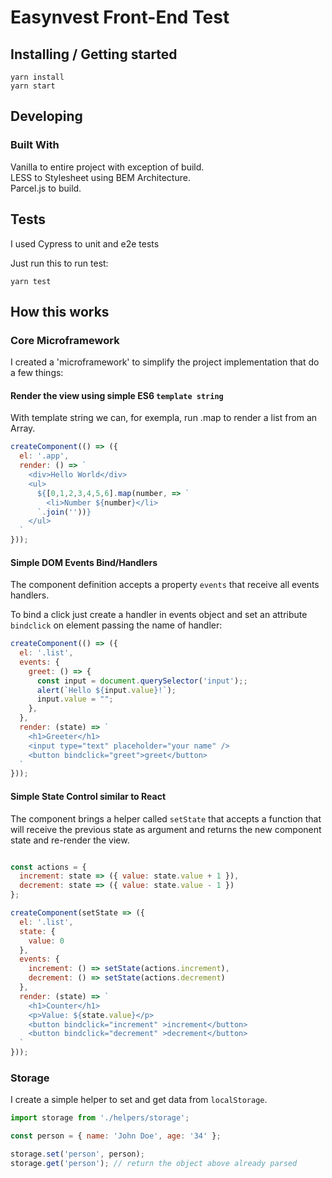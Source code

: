 # Easynvest Front-End Test

## Installing / Getting started

```shell
yarn install
yarn start
```

## Developing

### Built With

Vanilla to entire project with exception of build. <br/>
LESS to Stylesheet using BEM Architecture. <br/>
Parcel.js to build.

## Tests

I used Cypress to unit and e2e tests

Just run this to run test:

```shell
yarn test
```

## How this works

### Core Microframework

I created a 'microframework' to simplify the project implementation that do a few things:

#### Render the view using simple ES6 `template string` 

With template string we can, for exempla, run .map to render a list from an Array.

```js
createComponent(() => ({
  el: '.app',
  render: () => `
    <div>Hello World</div>
    <ul>
      ${[0,1,2,3,4,5,6].map(number, => `
        <li>Number ${number}</li>
      `.join(''))}
    </ul>
  `
}));
```

#### Simple DOM Events Bind/Handlers
The component definition accepts a property `events` that receive all events handlers.

To bind a click just create a handler in events object and set an attribute `bindclick` on element passing the name of handler:

```js
createComponent(() => ({
  el: '.list',
  events: {
    greet: () => {
      const input = document.querySelector('input');;
      alert(`Hello ${input.value}!`);
      input.value = "";
    },
  },
  render: (state) => `
    <h1>Greeter</h1>
    <input type="text" placeholder="your name" />
    <button bindclick="greet">greet</button>
  `
}));
```

#### Simple State Control similar to React

The component brings a helper called `setState` that accepts a function that will receive the previous state as argument and returns the new component state and re-render the view.

```js

const actions = {
  increment: state => ({ value: state.value + 1 }),
  decrement: state => ({ value: state.value - 1 })
};

createComponent(setState => ({
  el: '.list',
  state: {
    value: 0
  },
  events: {
    increment: () => setState(actions.increment),
    decrement: () => setState(actions.decrement)
  },
  render: (state) => `
    <h1>Counter</h1>
    <p>Value: ${state.value}</p>
    <button bindclick="increment" >increment</button>
    <button bindclick="decrement" >decrement</button>
  `
}));
```
### Storage

I create a simple helper to set and get data from `localStorage`.

```js
import storage from './helpers/storage';

const person = { name: 'John Doe', age: '34' };

storage.set('person', person);
storage.get('person'); // return the object above already parsed
```
